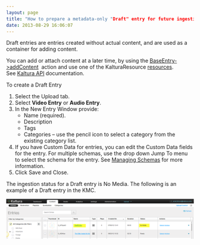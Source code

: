 ```yaml
---
layout: page
title: "How to prepare a metadata-only "Draft" entry for future ingestion of media files"
date: 2013-08-29 16:06:07
---
```


Draft entries are entries created without actual content, and are used as a container for adding content.

<p class="mce-note-graphic">
  <span>You can add or attach content at a later time, by using the </span><a href="https://developer.kaltura.com/api-docs/#/baseEntry.addContent" target="_blank">BaseEntry->addContent</a><span>  action and use one of the KalturaResource </span><a href="https://developer.kaltura.com/api-docs/#/KalturaResource">resources</a><span>. See </span><a href="https://developer.kaltura.com/api-docs/#/KalturaResource" target="_blank">Kaltura API</a><span> documentation.</span>
</p>

<p class="mce-procedure">
  To create a Draft Entry
</p>

1.  Select the Upload tab.
2.  Select **Video Entry** or **Audio Entry**.
3.  In the New Entry Window provide:  
    *   Name (required).
    *   Description
    *   Tags
    *   Categories – use the pencil icon to select a category from the existing category list.
4.  If you have Custom Data for entries, you can edit the Custom Data fields for the entry. For multiple schemas, use the drop down Jump To menu to select the schema for the entry. See <a href="{{site.url}}/documentation/Knowledge/what-managing-schema.html" target="_blank">Managing Schemas</a> for more information.
5.  Click Save and Close.

The ingestion status for a Draft entry is No Media. The following is an example of a Draft entry in the KMC.

<img src="../../assets/1142.img">

 

 

<span style="font-size: small;"> </span>